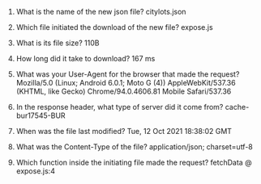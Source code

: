 1. What is the name of the new json file? 
   citylots.json
2. Which file initiated the download of the new file? 
   expose.js
3. What is its file size? 
   110B
4. How long did it take to download? 
   167 ms

5. What was your User-Agent for the browser that made the request?
   Mozilla/5.0 (Linux; Android 6.0.1; Moto G (4)) AppleWebKit/537.36 (KHTML, like Gecko) Chrome/94.0.4606.81 Mobile Safari/537.36

6. In the response header, what type of server did it come from?
   cache-bur17545-BUR

7. When was the file last modified?
   Tue, 12 Oct 2021 18:38:02 GMT

8. What was the Content-Type of the file?
   application/json; charset=utf-8

9. Which function inside the initiating file made the request?
    fetchData @ expose.js:4
